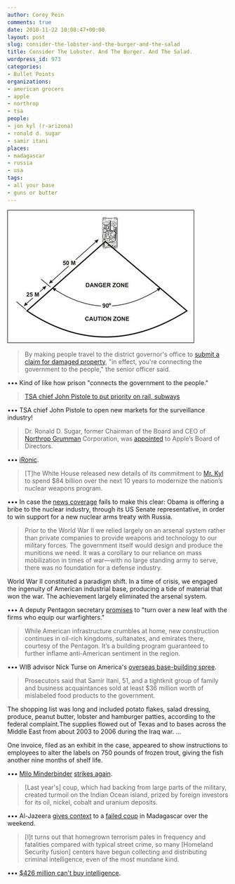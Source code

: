 ```yaml
---
author: Corey Pein
comments: true
date: 2010-11-22 10:08:47+00:00
layout: post
slug: consider-the-lobster-and-the-burger-and-the-salad
title: Consider The Lobster. And The Burger. And The Salad. 
wordpress_id: 973
categories:
- Bullet Points
organizations:
- american grocers
- apple
- northrop
- tsa
people:
- jon kyl (r-arizona)
- ronald d. sugar
- samir itani
places:
- madagascar
- russia
- usa
tags:
- all your base
- guns or butter
---
```


[![](/images/2010/11/m1-abrams-tank-danger-zone.jpg)](/images/2010/11/m1-abrams-tank-danger-zone.jpg)


> By making people travel to the district governor's office to [submit a claim for damaged property](http://www.washingtonpost.com/wp-dyn/content/article/2010/11/18/AR2010111806856_pf.html), "in effect, you're connecting the government to the people," the senior officer said.


••• Kind of like how prison "connects the government to the people."


> [TSA chief John Pistole to put priority on rail, subways](http://www.usatoday.com/news/washington/2010-07-16-tsa16_ST_N.htm)


••• TSA chief John Pistole to open new markets for the surveillance industry!


> Dr. Ronald D. Sugar, former Chairman of the Board and CEO of [Northrop Grumman](http://crossedcrocodiles.files.wordpress.com/2010/01/90tonsdiplomacy.jpg) Corporation, was [appointed](http://www.apple.com/pr/library/2010/11/17bod.html) to Apple’s Board of Directors.


••• [iRonic](http://www.youtube.com/watch?v=OYecfV3ubP8).


> [T]he White House released new details of its commitment to [Mr. Kyl](http://blog.peaceactionwest.org/2010/08/13/jon-kyl-hypocrite-holding-our-security-hostage/) to spend $84 billion over the next 10 years to modernize the nation’s nuclear weapons program.


••• In case the [news coverage](http://www.nytimes.com/2010/11/19/world/europe/19start.html?_r=1&partner=rss&emc=rss) fails to make this clear: Obama is offering a bribe to the nuclear industry, through its US Senate representative, in order to win support for a new nuclear arms treaty with Russia.

<!-- more -->


> Prior to the World War II we relied largely on an arsenal system rather than private companies to provide weapons and technology to our military forces.  The government itself would design and produce the munitions we need.  It was a corollary to our reliance on mass mobilization in times of war—with no large standing army to serve, there was no foundation for a defense industry.

World War II constituted a paradigm shift.  In a time of crisis, we engaged the ingenuity of American industrial base, producing a tide of material that won the war.  The achievement largely eliminated the arsenal system.


••• A deputy Pentagon secretary [promises](http://www.defense.gov//speeches/speech.aspx?speechid=1520) to "turn over a new leaf with the firms who equip our warfighters."


> While American infrastructure crumbles at home, new construction continues in oil-rich kingdoms, sultanates, and emirates there, courtesy of the Pentagon.  It’s a building program guaranteed to further inflame anti-American sentiment in the region.


••• WIB advisor Nick Turse on America's [overseas base-building spree](http://www.tomdispatch.com/blog/175321/tomgram:_nick_turse,_off-base_america__/?  ).


> Prosecutors said that Samir Itani, 51, and a tightknit group of family and business acquaintances sold at least $36 million worth of mislabeled food products to the government.

The shopping list was long and included potato flakes, salad dressing, produce, peanut butter, lobster and hamburger patties, according to the federal complaint.The supplies flowed out of Texas and to bases across the Middle East from about 2003 to 2006 during the Iraq war. ...

One invoice, filed as an exhibit in the case, appeared to show instructions to employees to alter the labels on 750 pounds of frozen trout, giving the fish another nine months of shelf life.


••• [Milo Minderbinder](http://www.thiscantbehappening.net/node/93) [strikes again](http://www.latimes.com/news/nationworld/nation/la-fi-1120-military-food-fraud-20101116,0,5907279.story).


> [Last year's] coup, which had backing from large parts of the military, created turmoil on the Indian Ocean island, prized by foreign investors for its oil, nickel, cobalt and uranium deposits.


••• Al-Jazeera [gives context](http://english.aljazeera.net//news/africa/2010/11/2010112014317406160.html  ) to a [failed coup](http://www.guardian.co.uk/world/2010/nov/21/madagascar-coup-attempt-fails ) in Madagascar over the weekend.


> [I]t turns out that homegrown terrorism pales in frequency and fatalities compared with typical street crime, so many [Homeland Security fusion] centers have begun collecting and distributing criminal intelligence, even of the most mundane kind.


••• [$426 million can't buy intelligence](http://www.latimes.com/news/nationworld/nation/la-na-fusion-centers-20101115,0,2879129.story).
